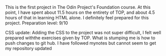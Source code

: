 This is the first project in The Odin Project's Foundation course. At this point, I have spent about 11.5 hours on the entirety of TOP, and about 4.5 hours of that in learning HTML alone. I definitely feel prepared for this project. Preparation level: 9/10

CSS update: Adding the CSS to the project was not super difficult, I felt well prepared withthe exercises given by TOP. What is stumping me is how to push changes to git hub. I have followed mynotes but cannot seem to get my repository updated